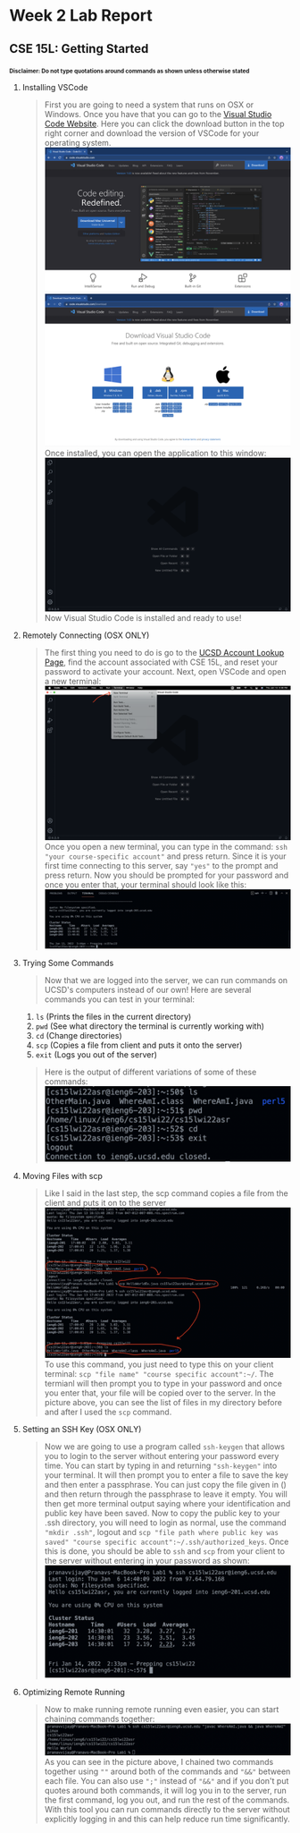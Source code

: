 # Week 2 Lab Report
## CSE 15L: Getting Started

<font size="1">**Disclaimer: Do not type quotations around commands as shown unless otherwise stated**</font>
1. Installing VSCode
    >First you are going to need a system that runs on OSX or Windows. Once you have that you can go to the [Visual Studio Code Website](https://code.visualstudio.com/). Here you can click the download button in the top right corner and download the version of VSCode for your operating system. ![Image](VSCode1.png) ![Image](VSCode2.png)
    Once installed, you can open the application to this window: ![Image](VSCode3.png) Now Visual Studio Code is installed and ready to use!
    >
2. Remotely Connecting (OSX ONLY)
    >The first thing you need to do is go to the [UCSD Account Lookup Page](https://sdacs.ucsd.edu/~icc/index.php), find the account associated with CSE 15L, and reset your password to activate your account. Next, open VSCode and open a new terminal: ![Image](VSCode4.png)
    Once you open a new terminal, you can type in the command: ```ssh "your course-specific account"``` and press return. Since it is your first time connecting to this server, say ```"yes"``` to the prompt and press return. Now you should be prompted for your password and once you enter that, your terminal should look like this: ![Image](VSCode5.png)
    >
3. Trying Some Commands
    >Now that we are logged into the server, we can run commands on UCSD's computers instead of our own! Here are several commands you can test in your terminal:
    >
    1. ```ls``` (Prints the files in the current directory)
    2. ```pwd``` (See what directory the terminal is currently working with)
    3. ```cd``` (Change directories)
    4. ```scp``` (Copies a file from client and puts it onto the server)
    5. ```exit``` (Logs you out of the server)

    >Here is the output of different variations of some of these commands:![Image](VSCode6.png)
    >

4. Moving Files with scp
    >Like I said in the last step, the scp command copies a file from the client and puts it on to the server![Image](VSCode7.png)
    To use this command, you just need to type this on your client terminal: ```scp "file name" "course specific account":~/```. The termianl will then prompt you to type in your password and once you enter that, your file will be copied over to the server. In the picture above, you can see the list of files in my directory before and after I used the ```scp``` command.
    >
5. Setting an SSH Key (OSX ONLY)
    >Now we are going to use a program called ```ssh-keygen``` that allows you to login to the server without entering your password every time. You can start by typing in and returning ```"ssh-keygen"``` into your terminal. It will then prompt you to enter a file to save the key and then enter a passphrase. You can just copy the file given in () and then return through the passphrase to leave it empty. You will then get more terminal output saying where your identification and public key have been saved. Now to copy the public key to your .ssh directory, you will need to login as normal, use the command ```"mkdir .ssh"```, logout and ```scp "file path where public key was saved" "course specific account":~/.ssh/authorized_keys```. Once this is done, you should be able to ```ssh``` and ```scp``` from your client to the server without entering in your password as shown:![Image](VSCode8.png)
    >
6. Optimizing Remote Running
    >Now to make running remote running even easier, you can start chaining commands together:![Image](VSCode9.png)As you can see in the picture above, I chained two commands together using ```""``` around both of the commands and ```"&&"``` between each file. You can also use ```";"``` instead of ```"&&"``` and if you don't put quotes around both commands, it will log you in to the server, run the first command, log you out, and run the rest of the commands. With this tool you can run commands directly to the server without explicitly logging in and this can help reduce run time significantly. 
    >